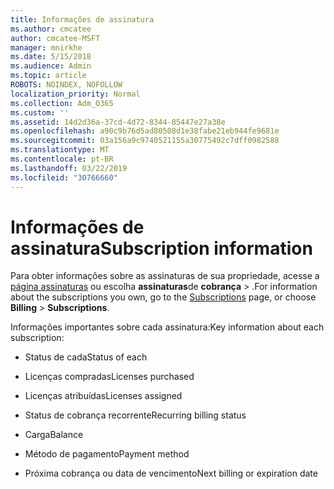 ```yaml
---
title: Informações de assinatura
ms.author: cmcatee
author: cmcatee-MSFT
manager: mnirkhe
ms.date: 5/15/2018
ms.audience: Admin
ms.topic: article
ROBOTS: NOINDEX, NOFOLLOW
localization_priority: Normal
ms.collection: Adm_O365
ms.custom: ''
ms.assetid: 14d2d36a-37cd-4d72-8344-85447e27a38e
ms.openlocfilehash: a90c9b76d5ad80508d1e38fabe21eb944fe9681e
ms.sourcegitcommit: 03a156a9c9740521155a30775492c7dff0982588
ms.translationtype: MT
ms.contentlocale: pt-BR
ms.lasthandoff: 03/22/2019
ms.locfileid: "30766660"
---
```

# <a name="subscription-information"></a><span data-ttu-id="2b8ea-102">Informações de assinatura</span><span class="sxs-lookup"><span data-stu-id="2b8ea-102">Subscription information</span></span>

<span data-ttu-id="2b8ea-103">Para obter informações sobre as assinaturas de sua propriedade, acesse a [página assinaturas](https://go.microsoft.com/fwlink/p/?linkid=842054) ou escolha **assinaturas**de **cobrança** \> .</span><span class="sxs-lookup"><span data-stu-id="2b8ea-103">For information about the subscriptions you own, go to the [Subscriptions](https://go.microsoft.com/fwlink/p/?linkid=842054) page, or choose **Billing** \> **Subscriptions**.</span></span>
  
<span data-ttu-id="2b8ea-104">Informações importantes sobre cada assinatura:</span><span class="sxs-lookup"><span data-stu-id="2b8ea-104">Key information about each subscription:</span></span>
  
- <span data-ttu-id="2b8ea-105">Status de cada</span><span class="sxs-lookup"><span data-stu-id="2b8ea-105">Status of each</span></span>
    
- <span data-ttu-id="2b8ea-106">Licenças compradas</span><span class="sxs-lookup"><span data-stu-id="2b8ea-106">Licenses purchased</span></span>
    
- <span data-ttu-id="2b8ea-107">Licenças atribuídas</span><span class="sxs-lookup"><span data-stu-id="2b8ea-107">Licenses assigned</span></span>
    
- <span data-ttu-id="2b8ea-108">Status de cobrança recorrente</span><span class="sxs-lookup"><span data-stu-id="2b8ea-108">Recurring billing status</span></span>
    
- <span data-ttu-id="2b8ea-109">Carga</span><span class="sxs-lookup"><span data-stu-id="2b8ea-109">Balance</span></span>
    
- <span data-ttu-id="2b8ea-110">Método de pagamento</span><span class="sxs-lookup"><span data-stu-id="2b8ea-110">Payment method</span></span>
    
- <span data-ttu-id="2b8ea-111">Próxima cobrança ou data de vencimento</span><span class="sxs-lookup"><span data-stu-id="2b8ea-111">Next billing or expiration date</span></span>
    

